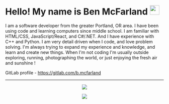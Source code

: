 # Hello! My name is Ben McFarland <img src="https://raw.githubusercontent.com/MartinHeinz/MartinHeinz/master/wave.gif" width="30px">

I am a software developer from the greater Portland, OR area. I have been using code and learning computers since middle school. I am familiar with HTML/CSS, JavaScript/React, and C#/.NET. And I have experience with C++ and Python. I am very detail driven when I code, and love problem solving. I'm always trying to expand my experience and knowledge, and learn and create new things. When I'm not coding I'm usually outside exploring, running, photographing the world, or just enjoying the fresh air and sunshine !

GitLab profile - https://gitlab.com/b.mcfarland

<hr>
<p align="center">
  <img src="https://github-readme-stats.vercel.app/api//?username=harzulu&theme=midnight-purple" />
</p>
<p align="center">
  <img src="https://github-readme-stats.vercel.app/api/top-langs/?username=harzulu&theme=midnight-purple" />
</p>

<!--
**harzulu/harzulu** is a ✨ _special_ ✨ repository because its `README.md` (this file) appears on your GitHub profile.
gradient background: &bg_color=15,F6845B,D4524E,EB62C6,AB4ED4,825BF6
Here are some ideas to get you started:

- 🔭 I’m currently working on ...
- 🌱 I’m currently learning ...
- 👯 I’m looking to collaborate on ...
- 🤔 I’m looking for help with ...
- 💬 Ask me about ...
- 📫 How to reach me: ...
- 😄 Pronouns: ...
- ⚡ Fun fact: ...
-->
